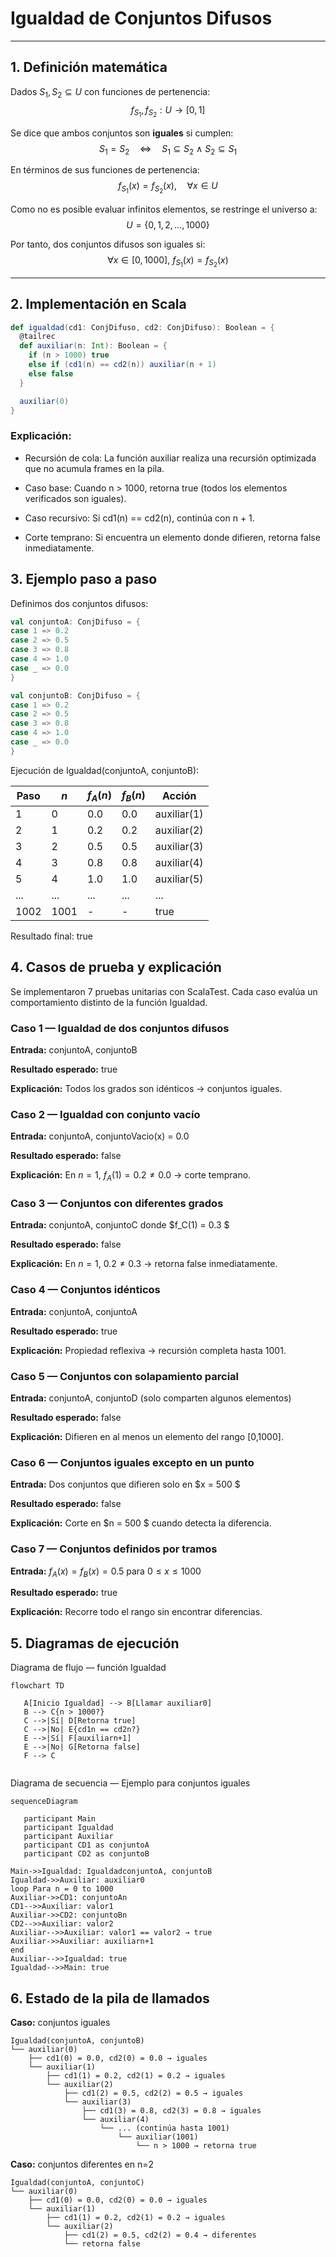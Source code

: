 # Igualdad de Conjuntos Difusos

---

## 1. Definición matemática

Dados $S_1, S_2 \subseteq U$ con funciones de pertenencia:
$$f_{S_1}, f_{S_2}: U \to [0,1]$$

Se dice que ambos conjuntos son **iguales** si cumplen:
$$S_1 = S_2 \quad \Leftrightarrow \quad S_1 \subseteq S_2 \ \wedge\ S_2 \subseteq S_1$$

En términos de sus funciones de pertenencia:
$$f_{S_1}(x) = f_{S_2}(x), \quad \forall x \in U$$

Como no es posible evaluar infinitos elementos, se restringe el universo a:
$$U = \{0, 1, 2, \dots, 1000\}$$

Por tanto, dos conjuntos difusos son iguales si:
$$\forall x \in [0,1000],\ f_{S_1}(x) = f_{S_2}(x)$$

---

## 2. Implementación en Scala

```scala
def igualdad(cd1: ConjDifuso, cd2: ConjDifuso): Boolean = {
  @tailrec
  def auxiliar(n: Int): Boolean = {
    if (n > 1000) true
    else if (cd1(n) == cd2(n)) auxiliar(n + 1)
    else false
  }

  auxiliar(0)
}
```

### Explicación:

- Recursión de cola: La función auxiliar realiza una recursión optimizada que no acumula frames en la pila.


- Caso base: Cuando n > 1000, retorna true (todos los elementos verificados son iguales).


- Caso recursivo: Si cd1(n) == cd2(n), continúa con n + 1.


- Corte temprano: Si encuentra un elemento donde difieren, retorna false inmediatamente.

## 3. Ejemplo paso a paso
   
Definimos dos conjuntos difusos:

```scala
val conjuntoA: ConjDifuso = {
case 1 => 0.2
case 2 => 0.5
case 3 => 0.8
case 4 => 1.0
case _ => 0.0
}

val conjuntoB: ConjDifuso = {
case 1 => 0.2
case 2 => 0.5
case 3 => 0.8
case 4 => 1.0
case _ => 0.0
} 
```

Ejecución de Igualdad(conjuntoA, conjuntoB):


| Paso | $n$   | $f_A(n)$ | $f_B(n)$ | Acción        |
|------|-------|----------|----------|---------------|
| 1    | 0     | 0.0      | 0.0      | auxiliar(1)   |
| 2    | 1     | 0.2      | 0.2      | auxiliar(2)   |
| 3    | 2     | 0.5      | 0.5      | auxiliar(3)   |
| 4    | 3     | 0.8      | 0.8      | auxiliar(4)   |
| 5    | 4     | 1.0      | 1.0      | auxiliar(5)   |
| ...  | ...   | ...      | ...      | ...           |
|1002  |1001   | -        | -        | true          |

Resultado final: true

## 4. Casos de prueba y explicación
   
Se implementaron 7 pruebas unitarias con ScalaTest.
Cada caso evalúa un comportamiento distinto de la función Igualdad.


### Caso 1 — Igualdad de dos conjuntos difusos
**Entrada:** conjuntoA, conjuntoB

**Resultado esperado:** true

**Explicación:** Todos los grados son idénticos → conjuntos iguales.

### Caso 2 — Igualdad con conjunto vacío
**Entrada:** conjuntoA, conjuntoVacio(x) = 0.0

**Resultado esperado:** false

**Explicación:** En $n = 1$, $f_A(1) = 0.2 \neq 0.0$ → corte temprano.

### Caso 3 — Conjuntos con diferentes grados
**Entrada:** conjuntoA, conjuntoC donde $f_C(1) = 0.3 $

**Resultado esperado:** false

**Explicación:** En $n = 1$, $0.2 \neq 0.3$ → retorna false inmediatamente.

### Caso 4 — Conjuntos idénticos
**Entrada:** conjuntoA, conjuntoA

**Resultado esperado:** true

**Explicación:** Propiedad reflexiva → recursión completa hasta 1001.

### Caso 5 — Conjuntos con solapamiento parcial
**Entrada:** conjuntoA, conjuntoD (solo comparten algunos elementos)

**Resultado esperado:** false

**Explicación:** Difieren en al menos un elemento del rango [0,1000].

### Caso 6 — Conjuntos iguales excepto en un punto
**Entrada:** Dos conjuntos que difieren solo en $x = 500 $

**Resultado esperado:** false

**Explicación:** Corte en $n = 500 $ cuando detecta la diferencia.

### Caso 7 — Conjuntos definidos por tramos
**Entrada:** $f_A(x) = f_B(x) = 0.5$ para $0 \le x \le 1000$

**Resultado esperado:** true

**Explicación:** Recorre todo el rango sin encontrar diferencias.

## 5. Diagramas de ejecución
   
Diagrama de flujo — función Igualdad
```
flowchart TD

   A[Inicio Igualdad] --> B[Llamar auxiliar0]
   B --> C{n > 1000?}
   C -->|Sí| D[Retorna true]
   C -->|No| E{cd1n == cd2n?}
   E -->|Sí| F[auxiliarn+1]
   E -->|No| G[Retorna false]
   F --> C
   
```   

Diagrama de secuencia — Ejemplo para conjuntos iguales

```
sequenceDiagram

   participant Main
   participant Igualdad
   participant Auxiliar
   participant CD1 as conjuntoA
   participant CD2 as conjuntoB

Main->>Igualdad: IgualdadconjuntoA, conjuntoB
Igualdad->>Auxiliar: auxiliar0
loop Para n = 0 to 1000
Auxiliar->>CD1: conjuntoAn
CD1-->>Auxiliar: valor1
Auxiliar->>CD2: conjuntoBn
CD2-->>Auxiliar: valor2
Auxiliar-->>Auxiliar: valor1 == valor2 → true
Auxiliar->>Auxiliar: auxiliarn+1
end
Auxiliar-->>Igualdad: true
Igualdad-->>Main: true
```

## 6. Estado de la pila de llamados

**Caso:** conjuntos iguales

```text
Igualdad(conjuntoA, conjuntoB)
└── auxiliar(0)
    ├── cd1(0) = 0.0, cd2(0) = 0.0 → iguales
    └── auxiliar(1)
        ├── cd1(1) = 0.2, cd2(1) = 0.2 → iguales
        └── auxiliar(2)
            ├── cd1(2) = 0.5, cd2(2) = 0.5 → iguales
            └── auxiliar(3)
                ├── cd1(3) = 0.8, cd2(3) = 0.8 → iguales
                └── auxiliar(4)
                    └── ... (continúa hasta 1001)
                        └── auxiliar(1001)
                            └── n > 1000 → retorna true
```

**Caso:** conjuntos diferentes en n=2

```text
Igualdad(conjuntoA, conjuntoC)
└── auxiliar(0)
    ├── cd1(0) = 0.0, cd2(0) = 0.0 → iguales
    └── auxiliar(1)
        ├── cd1(1) = 0.2, cd2(1) = 0.2 → iguales
        └── auxiliar(2)
            ├── cd1(2) = 0.5, cd2(2) = 0.4 → diferentes
            └── retorna false
```
